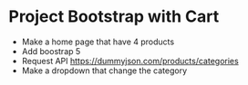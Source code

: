 # Project Bootstrap with Cart

- Make a home page that have 4 products 
- Add boostrap 5
- Request API https://dummyjson.com/products/categories
- Make a dropdown that change the category
